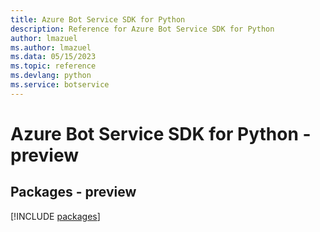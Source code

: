 ```yaml
---
title: Azure Bot Service SDK for Python
description: Reference for Azure Bot Service SDK for Python
author: lmazuel
ms.author: lmazuel
ms.data: 05/15/2023
ms.topic: reference
ms.devlang: python
ms.service: botservice
---
```

# Azure Bot Service SDK for Python - preview
## Packages - preview
[!INCLUDE [packages](bot-service-index.md)]